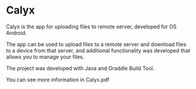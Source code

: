 # Calyx
 
Calyx is the app for uploading files to remote server, developed for OS Android.

The app can be used to upload files to a remote server and download files to a device from that server, and
additional functionality was developed that allows you to manage your files.

The project was developed with Java and Graddle Build Tool.

You can see more information in Calyx.pdf
